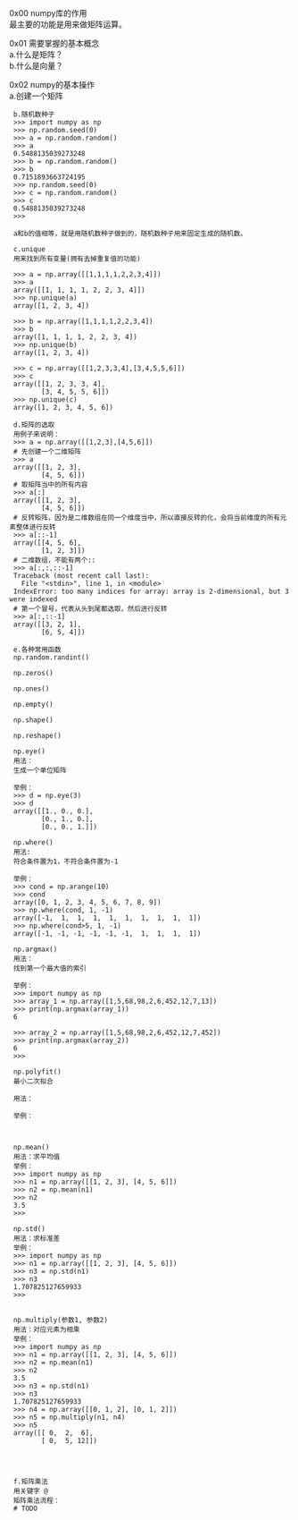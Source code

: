 0x00 numpy库的作用    
     最主要的功能是用来做矩阵运算。    


0x01 需要掌握的基本概念    
     a.什么是矩阵？    
     b.什么是向量？    


0x02 numpy的基本操作    
     a.创建一个矩阵    
     
     b.随机数种子    
     >>> import numpy as np    
     >>> np.random.seed(0)    
     >>> a = np.random.random()    
     >>> a    
     0.5488135039273248    
     >>> b = np.random.random()    
     >>> b    
     0.7151893663724195    
     >>> np.random.seed(0)    
     >>> c = np.random.random()    
     >>> c    
     0.5488135039273248    
     >>>    

     a和b的值相等，就是用随机数种子做到的，随机数种子用来固定生成的随机数。    
     
     c.unique    
     用来找到所有变量(拥有去掉重复值的功能)    
     
     >>> a = np.array([[1,1,1,1,2,2,3,4]])    
     >>> a    
     array([[1, 1, 1, 1, 2, 2, 3, 4]])    
     >>> np.unique(a)    
     array([1, 2, 3, 4])    

     >>> b = np.array([1,1,1,1,2,2,3,4])    
     >>> b    
     array([1, 1, 1, 1, 2, 2, 3, 4])    
     >>> np.unique(b)    
     array([1, 2, 3, 4])    

     >>> c = np.array([[1,2,3,3,4],[3,4,5,5,6]])    
     >>> c    
     array([[1, 2, 3, 3, 4],    
            [3, 4, 5, 5, 6]])    
     >>> np.unique(c)    
     array([1, 2, 3, 4, 5, 6])    
     
     d.矩阵的选取    
     用例子来说明：    
     >>> a = np.array([[1,2,3],[4,5,6]])    
     # 先创建一个二维矩阵    
     >>> a    
     array([[1, 2, 3],    
            [4, 5, 6]])    
     # 取矩阵当中的所有内容    
     >>> a[:]    
     array([[1, 2, 3],    
            [4, 5, 6]])    
     # 反转矩阵，因为是二维数组在同一个维度当中，所以直接反转的化，会将当前维度的所有元素整体进行反转    
     >>> a[::-1]    
     array([[4, 5, 6],    
            [1, 2, 3]])    
     # 二维数组，不能有两个::    
     >>> a[:,:,::-1]    
     Traceback (most recent call last):    
       File "<stdin>", line 1, in <module>    
     IndexError: too many indices for array: array is 2-dimensional, but 3 were indexed    
     # 第一个冒号，代表从头到尾都选取，然后进行反转    
     >>> a[:,::-1]    
     array([[3, 2, 1],    
            [6, 5, 4]])    

     e.各种常用函数    
     np.random.randint()    
     
     np.zeros()    
     
     np.ones()    
     
     np.empty()    
     
     np.shape()    
     
     np.reshape()    
     
     np.eye()    
     用法：    
     生成一个单位矩阵    
     
     举例：    
     >>> d = np.eye(3)    
     >>> d    
     array([[1., 0., 0.],    
            [0., 1., 0.],    
            [0., 0., 1.]])    
            
     np.where()    
     用法:    
     符合条件置为1，不符合条件置为-1    
     
     举例：    
     >>> cond = np.arange(10)    
     >>> cond    
     array([0, 1, 2, 3, 4, 5, 6, 7, 8, 9])    
     >>> np.where(cond, 1, -1)    
     array([-1,  1,  1,  1,  1,  1,  1,  1,  1,  1])    
     >>> np.where(cond>5, 1, -1)    
     array([-1, -1, -1, -1, -1, -1,  1,  1,  1,  1])    
     
     np.argmax()    
     用法：    
     找到第一个最大值的索引    
     
     举例：    
     >>> import numpy as np    
     >>> array_1 = np.array([1,5,68,98,2,6,452,12,7,13])    
     >>> print(np.argmax(array_1))    
     6    
     
     >>> array_2 = np.array([1,5,68,98,2,6,452,12,7,452])    
     >>> print(np.argmax(array_2))    
     6    
     >>>    
     
     np.polyfit()    
     最小二次拟合    
     
     用法：    
     
     举例：    
     
     
     
     np.mean()    
     用法：求平均值    
     举例：    
     >>> import numpy as np    
     >>> n1 = np.array([[1, 2, 3], [4, 5, 6]])    
     >>> n2 = np.mean(n1)    
     >>> n2    
     3.5    
     >>>    
     
     np.std()    
     用法：求标准差    
     举例：    
     >>> import numpy as np    
     >>> n1 = np.array([[1, 2, 3], [4, 5, 6]])    
     >>> n3 = np.std(n1)    
     >>> n3    
     1.707825127659933    
     >>>    

     
     np.multiply(参数1, 参数2)    
     用法：对应元素为相乘    
     举例：    
     >>> import numpy as np    
     >>> n1 = np.array([[1, 2, 3], [4, 5, 6]])    
     >>> n2 = np.mean(n1)    
     >>> n2    
     3.5    
     >>> n3 = np.std(n1)    
     >>> n3    
     1.707825127659933    
     >>> n4 = np.array([[0, 1, 2], [0, 1, 2]])    
     >>> n5 = np.multiply(n1, n4)    
     >>> n5    
     array([[ 0,  2,  6],    
            [ 0,  5, 12]])    



     
     f.矩阵乘法    
     用关键字 @    
     矩阵乘法流程：    
     # TODO    
